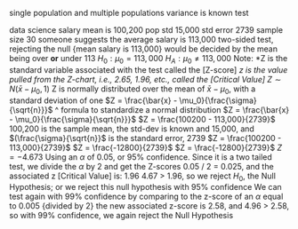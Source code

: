 single population and multiple populations
	variance is known test

data science salary
	mean is 100,200
	pop std 15,000
	std error 2739
	sample size 30
		someone suggests the average salary is 113,000
				two-sided test, rejecting the null {mean salary is 113,000} would be decided by the mean being over __or__ under 113
				$H_0 : \mu_0 = 113,000$
				$H_A : \mu_0 \neq 113,000$
	Note: *Z is the standard variable associated with the test called the [Z-score]
	*z is the value pulled from the Z-chart, i.e., 2.65, 1.96, etc., called the [Critical Value]*
		$Z \sim N (\bar{x} -\mu_0, 1)$
				Z is normally distributed over the mean of $\bar{x} - \mu_0$, with a standard deviation of one
					$Z = \frac{\bar{x} - \mu_0}{\frac{\sigma}{\sqrt{n}}}$
							^ formula to standardize a normal distribution
			$Z = \frac{\bar{x} - \mu_0}{\frac{\sigma}{\sqrt{n}}}$
			$Z = \frac{100200 - 113,000}{2739}$
				100,200 is the sample mean, the std-dev is known and 15,000, and $(\frac{\sigma}{\sqrt{n}}$ is the standard error, 2739
			$Z = \frac{100200 - 113,000}{2739}$
			$Z = \frac{-12800}{2739}$
			$Z = \frac{-12800}{2739}$
			$Z = -4.673$
				Using an $\alpha$ of 0.05, or 95% confidence. Since it is a two tailed test, we divide the $\alpha$ by 2 and get the Z-scores
					0.05 / 2 = 0.025, and the associated z [Critical Value] is: 1.96
							4.67 > 1.96, so we reject $H_0$, the Null Hypothesis; or we reject this null hypothesis with 95% confidence
						We can test again with 99% confidence by comparing to the z-score of an $\alpha$ equal to 0.005 {divided by 2}
							the new associated z-score is 2.58, and 4.96 > 2.58, so with 99% confidence, we again reject the Null Hypothesis